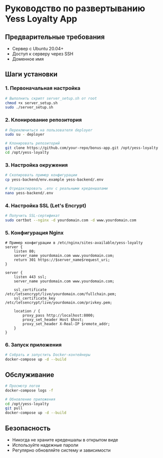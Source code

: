 # Руководство по развертыванию Yess Loyalty App

## Предварительные требования
- Сервер с Ubuntu 20.04+
- Доступ к серверу через SSH
- Доменное имя

## Шаги установки

### 1. Первоначальная настройка
```bash
# Выполнить скрипт server_setup.sh от root
chmod +x server_setup.sh
sudo ./server_setup.sh
```

### 2. Клонирование репозитория
```bash
# Переключиться на пользователя deployer
sudo su - deployer

# Клонировать репозиторий
git clone https://github.com/your-repo/bonus-app.git /opt/yess-loyalty
cd /opt/yess-loyalty
```

### 3. Настройка окружения
```bash
# Скопировать пример конфигурации
cp yess-backend/env.example yess-backend/.env

# Отредактировать .env с реальными креденшалами
nano yess-backend/.env
```

### 4. Настройка SSL (Let's Encrypt)
```bash
# Получить SSL-сертификат
sudo certbot --nginx -d yourdomain.com -d www.yourdomain.com
```

### 5. Конфигурация Nginx
```nginx
# Пример конфигурации в /etc/nginx/sites-available/yess-loyalty
server {
    listen 80;
    server_name yourdomain.com www.yourdomain.com;
    return 301 https://$server_name$request_uri;
}

server {
    listen 443 ssl;
    server_name yourdomain.com www.yourdomain.com;

    ssl_certificate /etc/letsencrypt/live/yourdomain.com/fullchain.pem;
    ssl_certificate_key /etc/letsencrypt/live/yourdomain.com/privkey.pem;

    location / {
        proxy_pass http://localhost:8000;
        proxy_set_header Host $host;
        proxy_set_header X-Real-IP $remote_addr;
    }
}
```

### 6. Запуск приложения
```bash
# Собрать и запустить Docker-контейнеры
docker-compose up -d --build
```

## Обслуживание
```bash
# Просмотр логов
docker-compose logs -f

# Обновление приложения
cd /opt/yess-loyalty
git pull
docker-compose up -d --build
```

## Безопасность
- Никогда не храните креденшалы в открытом виде
- Используйте надежные пароли
- Регулярно обновляйте систему и зависимости
